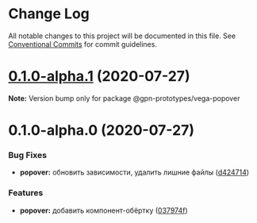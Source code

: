 # Change Log

All notable changes to this project will be documented in this file.
See [Conventional Commits](https://conventionalcommits.org) for commit guidelines.

# [0.1.0-alpha.1](https://github.com/gpn-prototypes/vega-ui/compare/@gpn-prototypes/vega-popover@0.1.0-alpha.0...@gpn-prototypes/vega-popover@0.1.0-alpha.1) (2020-07-27)

**Note:** Version bump only for package @gpn-prototypes/vega-popover





# 0.1.0-alpha.0 (2020-07-27)


### Bug Fixes

* **popover:** обновить зависимости, удалить лишние файлы ([d424714](https://github.com/gpn-prototypes/vega-ui/commit/d42471453e59f5b1c1bb124e53bba3ab463bf27b))


### Features

* **popover:** добавить компонент-обёртку ([037974f](https://github.com/gpn-prototypes/vega-ui/commit/037974f77e265ae7c441a038e419e88bb7f608c6))

